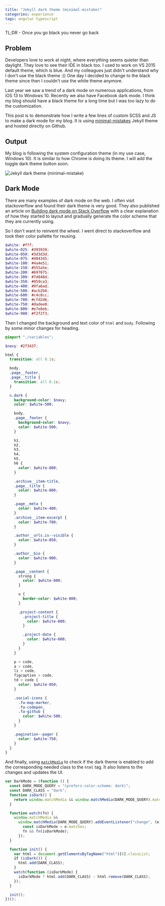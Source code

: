 ```yaml
---
title: "Jekyll dark theme (minimal-mistake)"
categories: experience
tags: angular typescript
---
```


TL;DR - Once you go black you never go back

## Problem
Developers love to work at night, where everything seems quieter than daylight. They love to see their IDE in black too. I used to work on VS 2015 default theme, which is blue. And my colleagues just didn't understand why I don't use the black theme :)) 
One day I decided to change to the black theme since then I couldn't use the white theme anymore.

Last year we saw a trend of a dark mode on numerous applications, from iOS 13 to Windows 10. Recently we also have Facebook dark mode. I think my blog should have a black theme for a long time but I was too lazy to do the customization. 

This post is to demonstrate how I write a few lines of custom SCSS and JS to make a dark mode for my blog. It is using [minimal-mistakes](https://mmistakes.github.io/minimal-mistakes/) Jekyll theme and hosted directly on Github.

## Output

My blog is following the system configuration theme (in my use case, Windows 10). It is similar to how Chrome is doing its theme. I will add the toggle dark theme button soon.

![Jekyll dark theme (minimal-mistake)](dark-theme-jekyll-01.gif)

## Dark Mode

There are many examples of dark mode on the web. I often visit stackoverflow and found their dark theme is very good. They also published an article on [Building dark mode on Stack Overflow](https://stackoverflow.blog/2020/03/31/building-dark-mode-on-stack-overflow) with a clear explanation of how they started to layout and gradually generate the color scheme that they are currently using.

So I don't want to reinvent the wheel. I went direct to stackoverflow and took their color pallette for reusing.

```scss
$white: #fff;
$white-025: #393939;
$white-050: #3d3d3d;
$white-075: #404345;
$white-100: #4a4e51;
$white-150: #555a5e;
$white-200: #697075;
$white-300: #7d848d;
$white-350: #959ca3;
$white-400: #9fa6ad;
$white-500: #acb2b8;
$white-600: #c4c8cc;
$white-700: #cfd2d6;
$white-750: #dadee0;
$white-800: #e7e8eb;
$white-900: #f2f2f3;
```

Then I changed the background and text color of `html` and `body`. Following by some minor changes for heading.

```scss
@import "./variables";

$navy: #2f3437;

html {
  transition: all 0.1s;

  body,
  .page__footer,
  .page__title {
    transition: all 0.1s;
  }

  &.dark {
    background-color: $navy;
    color: $white-500;

    body,
    .page__footer {
      background-color: $navy;
      color: $white-500;
    }

    h1,
    h2,
    h3,
    h4,
    h5,
    h6 {
      color: $white-800;
    }

    .archive__item-title,
    .page__title {
      color: $white-800;
    }

    .page__meta {
      color: $white-400;
    }
    .archive__item-excerpt {
      color: $white-700;
    }

    .author__urls.is--visible {
      color: $white-050;
    }

    .author__bio {
      color: $white-900;
    }

    .page__content {
      strong {
        color: $white-800;
      }

      u {
        border-color: $white-800;
      }

      .project-content {
        .project-title {
          color: $white-800;
        }

        .project-date {
          color: $white-600;
        }
      }
    }

    p > code,
    a > code,
    li > code,
    figcaption > code,
    td > code {
      color: $white-050;
    }

    .social-icons {
      .fa-map-marker,
      .fa-codepen,
      .fa-github {
        color: $white-500;
      }
    }

    .pagination--pager {
      color: $white-750;
    }
  }
}
```

And finally, using [`matchMedia`](https://developer.mozilla.org/en-US/docs/Web/API/Window/matchMedia) to check if the dark theme is enabled to add the corresponding needed class to the `html` tag. It also listens to the changes and updates the UI.


```javascript
var DarkMode = (function () {
  const DARK_MODE_QUERY = "(prefers-color-scheme: dark)";
  const DARK_CLASS = "dark";
  function isDark() {
    return window.matchMedia && window.matchMedia(DARK_MODE_QUERY).matches;
  }

  function watch(fn) {
    window.matchMedia &&
      window.matchMedia(DARK_MODE_QUERY).addEventListener("change", (e) => {
        const isDarkMode = e.matches;
        fn && fn(isDarkMode);
      });
  }

  function init() {
    var html = document.getElementsByTagName("html")[0].classList;
    if (isDark()) {
      html.add(DARK_CLASS);
    }
    watch(function (isDarkMode) {
      isDarkMode ? html.add(DARK_CLASS) : html.remove(DARK_CLASS);
    });
  }

  init();
})();
```